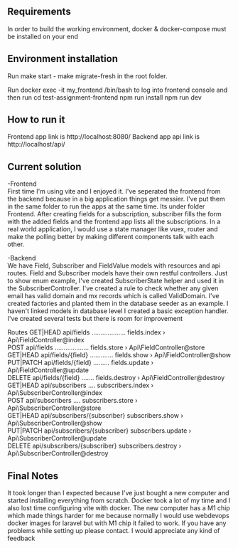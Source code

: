 

## Requirements

In order to build the working environment, docker & docker-compose must be installed on your end



## Environment installation

Run make start - make migrate-fresh in the root folder.

Run docker exec -it my_frontend /bin/bash     to log into frontend console and then run 
cd test-assignment-frontend
npm run install
npm run dev


## How to run it

Frontend app link is http://localhost:8080/
Backend app api link is http://localhost/api/

## Current solution 

-Frontend <br />
First time I'm using vite and I enjoyed it. I've seperated the frontend from the backend because in a big application things get messier. I've put them in the same folder to run the apps at the same time. Its under folder Frontend.
After creating fields for a subscription, subscriber fills the form with the added fields and the frontend app lists all the subscriptions. 
In a real world application, I would use a state manager like vuex, router and make the polling better by making different components talk with each other.

-Backend <br />
We have Field, Subscriber and FieldValue models with resources and api routes. Field and Subscriber models have their own restful controllers. Just to show enum example, I've created SubscriberState helper and used it in the SubscriberController. 
I've created a rule to check whether any given email has valid domain and mx records which is called ValidDomain.
I've created factories and planted them in the database seeder as an example.
I haven't linked models in database level
I created a basic exception handler.
I've created several tests but there is room for improvement

Routes
  GET|HEAD        api/fields ................... fields.index › Api\FieldController@index  <br />
  POST            api/fields ................... fields.store › Api\FieldController@store  <br />
  GET|HEAD        api/fields/{field} ............. fields.show › Api\FieldController@show  <br />
  PUT|PATCH       api/fields/{field} ......... fields.update › Api\FieldController@update  <br />
  DELETE          api/fields/{field} ....... fields.destroy › Api\FieldController@destroy  <br />
  GET|HEAD        api/subscribers .... subscribers.index › Api\SubscriberController@index  <br />
  POST            api/subscribers .... subscribers.store › Api\SubscriberController@store  <br />
  GET|HEAD        api/subscribers/{subscriber} subscribers.show › Api\SubscriberController@show <br />
  PUT|PATCH       api/subscribers/{subscriber} subscribers.update › Api\SubscriberController@update <br />
  DELETE          api/subscribers/{subscriber} subscribers.destroy › Api\SubscriberController@destroy <br />


## Final Notes
It took longer than I expected because I've just bought a new computer and started installing everything from scratch. Docker took a lot of my time and I also lost time configuring vite with docker. The new computer has a M1 chip which made things harder for me because normally I would use webdevops docker images for laravel but with M1 chip it failed to work. If you have any problems while setting up please contact. I would appreciate any kind of feedback